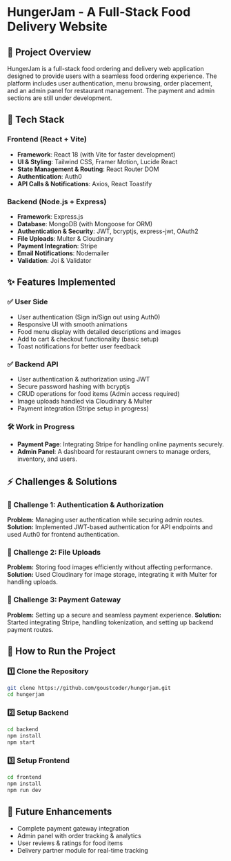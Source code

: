 # HungerJam - A Full-Stack Food Delivery Website

## 📌 Project Overview
HungerJam is a full-stack food ordering and delivery web application designed to provide users with a seamless food ordering experience. The platform includes user authentication, menu browsing, order placement, and an admin panel for restaurant management. The payment and admin sections are still under development.

## 🚀 Tech Stack
### Frontend (React + Vite)
- **Framework**: React 18 (with Vite for faster development)
- **UI & Styling**: Tailwind CSS, Framer Motion, Lucide React
- **State Management & Routing**: React Router DOM
- **Authentication**: Auth0
- **API Calls & Notifications**: Axios, React Toastify

### Backend (Node.js + Express)
- **Framework**: Express.js
- **Database**: MongoDB (with Mongoose for ORM)
- **Authentication & Security**: JWT, bcryptjs, express-jwt, OAuth2
- **File Uploads**: Multer & Cloudinary
- **Payment Integration**: Stripe
- **Email Notifications**: Nodemailer
- **Validation**: Joi & Validator

## ✨ Features Implemented
### ✅ User Side
- User authentication (Sign in/Sign out using Auth0)
- Responsive UI with smooth animations
- Food menu display with detailed descriptions and images
- Add to cart & checkout functionality (basic setup)
- Toast notifications for better user feedback

### ✅ Backend API
- User authentication & authorization using JWT
- Secure password hashing with bcryptjs
- CRUD operations for food items (Admin access required)
- Image uploads handled via Cloudinary & Multer
- Payment integration (Stripe setup in progress)

### 🛠️ Work in Progress
- **Payment Page**: Integrating Stripe for handling online payments securely.
- **Admin Panel**: A dashboard for restaurant owners to manage orders, inventory, and users.

## ⚡ Challenges & Solutions
### 🔴 Challenge 1: Authentication & Authorization
**Problem:** Managing user authentication while securing admin routes.
**Solution:** Implemented JWT-based authentication for API endpoints and used Auth0 for frontend authentication.

### 🔴 Challenge 2: File Uploads
**Problem:** Storing food images efficiently without affecting performance.
**Solution:** Used Cloudinary for image storage, integrating it with Multer for handling uploads.

### 🔴 Challenge 3: Payment Gateway
**Problem:** Setting up a secure and seamless payment experience.
**Solution:** Started integrating Stripe, handling tokenization, and setting up backend payment routes.

## 🔧 How to Run the Project
### 1️⃣ Clone the Repository
```sh
git clone https://github.com/goustcoder/hungerjam.git
cd hungerjam
```

### 2️⃣ Setup Backend
```sh
cd backend
npm install
npm start
```

### 3️⃣ Setup Frontend
```sh
cd frontend
npm install
npm run dev
```

## 🎯 Future Enhancements
- Complete payment gateway integration
- Admin panel with order tracking & analytics
- User reviews & ratings for food items
- Delivery partner module for real-time tracking



